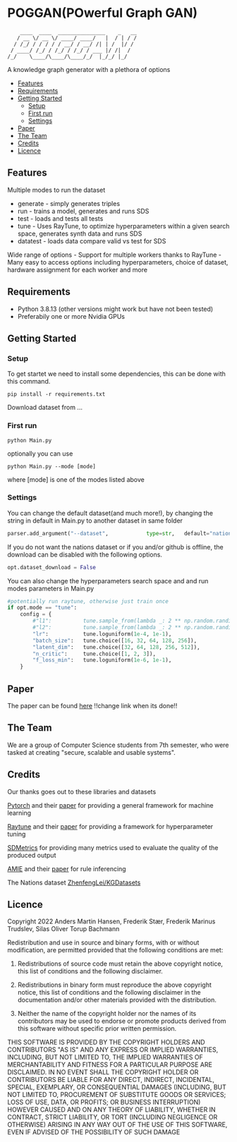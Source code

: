 # POGGAN(POwerful Graph GAN)

```
    ____  ____  _______________    _   __
   / __ \/ __ \/ ____/ ____/   |  / | / /
  / /_/ / / / / / __/ / __/ /| | /  |/ / 
 / ____/ /_/ / /_/ / /_/ / ___ |/ /|  /  
/_/    \____/\____/\____/_/  |_/_/ |_/  
```


A knowledge graph generator with a plethora of options

<!-- toc -->

- [Features](#features)
- [Requirements](#requirements)
- [Getting Started](#getting-started)
    - [Setup](#setup)
    - [First run](#first-run)
    - [Settings](#settings)
- [Paper](#paper)
- [The Team](#the-team)
- [Credits](#credits)
- [Licence](#licence)

<!-- tocstop -->

## Features
Multiple modes to run the dataset
   - generate - simply generates triples
   - run - trains a model, generates and runs SDS
   - test - loads and tests all tests
   - tune - Uses RayTune, to optimize hyperparameters within a given search space, generates synth data and runs SDS
   - datatest - loads data compare valid vs test for SDS

Wide range of options
    - Support for multiple workers thanks to RayTune
    - Many easy to access options including hyperparameters, choice of dataset, hardware assignment for each worker and more

## Requirements
   - Python 3.8.13 (other versions might work but have not been tested)
   - Preferabily one or more Nvidia GPUs


## Getting Started

### Setup
To get startet we need to install some dependencies, this can be done with this command.

```
pip install -r requirements.txt
```

Download dataset from ...


### First run
```
python Main.py
```

optionally you can use 

```
python Main.py --mode [mode]
```

where [mode] is one of the modes listed above


### Settings

You can change the default dataset(and much more!), by changing the string in default in Main.py to another dataset in same folder 

```python
parser.add_argument("--dataset",			type=str,	default="nations",	help="Which dataset folder to use as input")
```

If you do not want the nations dataset or if you and/or github is offline, the download can be disabled with the following options.
```python
opt.dataset_download = False
```

You can also change the hyperparameters search space and and run modes parameters in Main.py
```python
#potentially run raytune, otherwise just train once
if opt.mode == "tune":
	config = {
		#"l1":			tune.sample_from(lambda _: 2 ** np.random.randint(2, 9)),
		#"l2":			tune.sample_from(lambda _: 2 ** np.random.randint(2, 9)),
		"lr":			tune.loguniform(1e-4, 1e-1),
		"batch_size":	tune.choice([16, 32, 64, 128, 256]),
		"latent_dim":	tune.choice([32, 64, 128, 256, 512]),
		"n_critic":		tune.choice([1, 2, 3]),
		"f_loss_min":	tune.loguniform(1e-6, 1e-1),
	}
```

## Paper
The paper can be found [here](https://www.overleaf.com/project/6332b13b23a385a2ea10c941) !!change link when its done!!

## The Team
We are a group of Computer Science students from 7th semester, who were tasked at creating "secure, scalable and usable systems".

## Credits
Our thanks goes out to these libraries and datasets

[Pytorch](https://github.com/pytorch/pytorch) and their [paper](https://arxiv.org/abs/1912.01703) for providing a general framework for machine learning

[Raytune](https://github.com/ray-project/ray/tree/master/python/ray/tune) and their [paper](https://arxiv.org/abs/1807.05118) for providing a framework for hyperparameter tuning

[SDMetrics](https://github.com/sdv-dev/SDMetrics) for providing many metrics used to evaluate the quality of the produced output

[AMIE](https://github.com/lajus/amie) and their [paper](https://suchanek.name/work/publications/eswc-2020-amie-3.pdf) for rule inferencing

The Nations dataset [ZhenfengLei/KGDatasets](https://github.com/ZhenfengLei/KGDatasets)


## Licence
Copyright 2022 Anders Martin Hansen, Frederik Stær, Frederik Marinus Trudslev, Silas Oliver Torup Bachmann

Redistribution and use in source and binary forms, with or without modification, are permitted provided that the following conditions are met:

1. Redistributions of source code must retain the above copyright notice, this list of conditions and the following disclaimer.

2. Redistributions in binary form must reproduce the above copyright notice, this list of conditions and the following disclaimer in the documentation and/or other materials provided with the distribution.

3. Neither the name of the copyright holder nor the names of its contributors may be used to endorse or promote products derived from this software without specific prior written permission.

THIS SOFTWARE IS PROVIDED BY THE COPYRIGHT HOLDERS AND CONTRIBUTORS "AS IS" AND ANY EXPRESS OR IMPLIED WARRANTIES, INCLUDING, BUT NOT LIMITED TO, THE IMPLIED WARRANTIES OF MERCHANTABILITY AND FITNESS FOR A PARTICULAR PURPOSE ARE DISCLAIMED. IN NO EVENT SHALL THE COPYRIGHT HOLDER OR CONTRIBUTORS BE LIABLE FOR ANY DIRECT, INDIRECT, INCIDENTAL, SPECIAL, EXEMPLARY, OR CONSEQUENTIAL DAMAGES (INCLUDING, BUT NOT LIMITED TO, PROCUREMENT OF SUBSTITUTE GOODS OR SERVICES; LOSS OF USE, DATA, OR PROFITS; OR BUSINESS INTERRUPTION) HOWEVER CAUSED AND ON ANY THEORY OF LIABILITY, WHETHER IN CONTRACT, STRICT LIABILITY, OR TORT (INCLUDING NEGLIGENCE OR OTHERWISE) ARISING IN ANY WAY OUT OF THE USE OF THIS SOFTWARE, EVEN IF ADVISED OF THE POSSIBILITY OF SUCH DAMAGE
